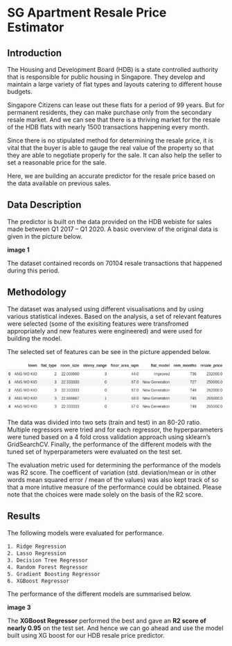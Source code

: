 # SG Apartment Resale Price Estimator

## Introduction

The Housing and Development Board (HDB) is a state controlled authority that is responsible for public housing in Singapore. They develop and maintain a large variety of flat types and layouts catering to different house budgets. 

Singapore Citizens can lease out these flats for a period of 99 years. But for permanent residents, they can make purchase only from the secondary resale market. And we can see that there is a thriving market for the resale of the HDB flats with nearly 1500 transactions happening every month.

Since there is no stipulated method for determining the resale price, it is vital that the buyer is able to gauge the real value of the property so that they are able to negotiate properly for the sale. It can also help the seller to set a reasonable price for the sale.

Here, we are building an accurate predictor for the resale price based on the data available on previous sales.

## Data Description

The predictor is built on the data provided on the HDB webiste for sales made between Q1 2017 – Q1 2020. A basic overview of the original data is given in the picture below.

**image 1**

The dataset contained records on 70104 resale transactions that happened during this period.

## Methodology

The dataset was analysed using different visualisations and by using various statistical indexes. Based on the analysis, a set of relevant features were selected (some of the exisiting features were transfromed appropriately and new features were engineered) and were used for building the model.

The selected set of features can be see in the picture appended below.

![Final Dataframe](https://github.com/muhammedsalihk/SG-Apartment-Resale-Price-Estimator/blob/master/Images/Final%20DF.png)

The data was divided into two sets (train and test) in an 80-20 ratio. Multiple regressors were tried and for each regressor, the hyperparameters were tuned based on a 4 fold cross validation approach using sklearn’s GridSearchCV. Finally, the performance of the different models with the tuned set of hyperparameters were evaluated on the test set.

The evaluation metric used for determining the performance of the models was R2 score. The coefficent of variation (std. deviation/mean or in other words mean squared error / mean of the values) was also kept track of so that a more intutive measure of the performance could be obtained. Please note that the choices were made solely on the basis of the R2 score.

## Results

The following models were evaluated for performance.

    1. Ridge Regression
    2. Lasso Regression
    3. Decision Tree Regressor
    4. Random Forest Regressor
    5. Gradient Boosting Regressor
    6. XGBoost Regressor

The performance of the different models are summarised below.

**image 3**

The **XGBoost Regressor** performed the best and gave an **R2 score of nearly 0.95** on the test set. And hence we can go ahead and use the model built using XG boost for our HDB resale price predictor.
